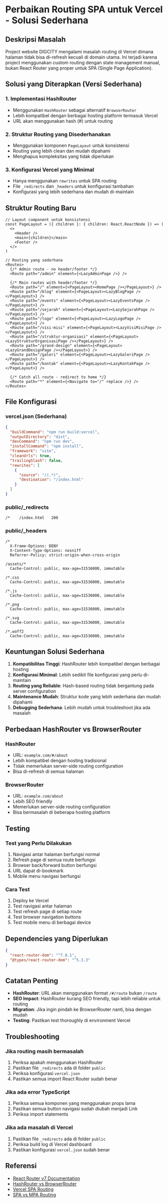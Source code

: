 # Perbaikan Routing SPA untuk Vercel - Solusi Sederhana

## Deskripsi Masalah
Project website DIGCITY mengalami masalah routing di Vercel dimana halaman tidak bisa di-refresh kecuali di domain utama. Ini terjadi karena project menggunakan custom routing dengan state management manual, bukan React Router yang proper untuk SPA (Single Page Application).

## Solusi yang Diterapkan (Versi Sederhana)

### 1. Implementasi HashRouter
- Menggunakan `HashRouter` sebagai alternatif `BrowserRouter`
- Lebih kompatibel dengan berbagai hosting platform termasuk Vercel
- URL akan menggunakan hash (#) untuk routing

### 2. Struktur Routing yang Disederhanakan
- Menggunakan komponen `PageLayout` untuk konsistensi
- Routing yang lebih clean dan mudah dipahami
- Menghapus kompleksitas yang tidak diperlukan

### 3. Konfigurasi Vercel yang Minimal
- Hanya menggunakan `rewrites` untuk SPA routing
- File `_redirects` dan `_headers` untuk konfigurasi tambahan
- Konfigurasi yang lebih sederhana dan mudah di-maintain

## Struktur Routing Baru

```tsx
// Layout component untuk konsistensi
const PageLayout = ({ children }: { children: React.ReactNode }) => (
  <>
    <Header />
    <main>{children}</main>
    <Footer />
  </>
)

// Routing yang sederhana
<Routes>
  {/* Admin route - no header/footer */}
  <Route path="/admin" element={<LazyAdminPage />} />
  
  {/* Main routes with header/footer */}
  <Route path="/" element={<PageLayout><HomePage /></PageLayout>} />
  <Route path="/blog" element={<PageLayout><LazyBlogPage /></PageLayout>} />
  <Route path="/events" element={<PageLayout><LazyEventsPage /></PageLayout>} />
  <Route path="/sejarah" element={<PageLayout><LazySejarahPage /></PageLayout>} />
  <Route path="/logo" element={<PageLayout><LazyLogoPage /></PageLayout>} />
  <Route path="/visi-misi" element={<PageLayout><LazyVisiMisiPage /></PageLayout>} />
  <Route path="/struktur-organisasi" element={<PageLayout><LazyStrukturOrganisasiPage /></PageLayout>} />
  <Route path="/grand-design" element={<PageLayout><LazyGrandDesignPage /></PageLayout>} />
  <Route path="/galeri" element={<PageLayout><LazyGaleriPage /></PageLayout>} />
  <Route path="/kontak" element={<PageLayout><LazyKontakPage /></PageLayout>} />
  
  {/* Catch all route - redirect to home */}
  <Route path="*" element={<Navigate to="/" replace />} />
</Routes>
```

## File Konfigurasi

### vercel.json (Sederhana)
```json
{
  "buildCommand": "npm run build:vercel",
  "outputDirectory": "dist",
  "devCommand": "npm run dev",
  "installCommand": "npm install",
  "framework": "vite",
  "cleanUrls": true,
  "trailingSlash": false,
  "rewrites": [
    {
      "source": "/(.*)",
      "destination": "/index.html"
    }
  ]
}
```

### public/_redirects
```
/*    /index.html   200
```

### public/_headers
```
/*
  X-Frame-Options: DENY
  X-Content-Type-Options: nosniff
  Referrer-Policy: strict-origin-when-cross-origin

/assets/*
  Cache-Control: public, max-age=31536000, immutable

/*.css
  Cache-Control: public, max-age=31536000, immutable

/*.js
  Cache-Control: public, max-age=31536000, immutable

/*.png
  Cache-Control: public, max-age=31536000, immutable

/*.svg
  Cache-Control: public, max-age=31536000, immutable

/*.woff2
  Cache-Control: public, max-age=31536000, immutable
```

## Keuntungan Solusi Sederhana

1. **Kompatibilitas Tinggi**: HashRouter lebih kompatibel dengan berbagai hosting
2. **Konfigurasi Minimal**: Lebih sedikit file konfigurasi yang perlu di-maintain
3. **Routing yang Reliable**: Hash-based routing tidak bergantung pada server configuration
4. **Maintenance Mudah**: Struktur kode yang lebih sederhana dan mudah dipahami
5. **Debugging Sederhana**: Lebih mudah untuk troubleshoot jika ada masalah

## Perbedaan HashRouter vs BrowserRouter

### HashRouter
- URL: `example.com/#/about`
- Lebih kompatibel dengan hosting tradisional
- Tidak memerlukan server-side routing configuration
- Bisa di-refresh di semua halaman

### BrowserRouter
- URL: `example.com/about`
- Lebih SEO friendly
- Memerlukan server-side routing configuration
- Bisa bermasalah di beberapa hosting platform

## Testing

### Test yang Perlu Dilakukan
1. Navigasi antar halaman berfungsi normal
2. Refresh page di semua route berfungsi
3. Browser back/forward button berfungsi
4. URL dapat di-bookmark
5. Mobile menu navigasi berfungsi

### Cara Test
1. Deploy ke Vercel
2. Test navigasi antar halaman
3. Test refresh page di setiap route
4. Test browser navigation buttons
5. Test mobile menu di berbagai device

## Dependencies yang Diperlukan

```json
{
  "react-router-dom": "^7.8.1",
  "@types/react-router-dom": "^5.3.3"
}
```

## Catatan Penting

- **HashRouter**: URL akan menggunakan format `/#/route` bukan `/route`
- **SEO Impact**: HashRouter kurang SEO friendly, tapi lebih reliable untuk routing
- **Migration**: Jika ingin pindah ke BrowserRouter nanti, bisa dengan mudah
- **Testing**: Pastikan test thoroughly di environment Vercel

## Troubleshooting

### Jika routing masih bermasalah
1. Periksa apakah menggunakan HashRouter
2. Pastikan file `_redirects` ada di folder `public`
3. Periksa konfigurasi `vercel.json`
4. Pastikan semua import React Router sudah benar

### Jika ada error TypeScript
1. Periksa semua komponen yang menggunakan props lama
2. Pastikan semua button navigasi sudah diubah menjadi Link
3. Periksa import statements

### Jika ada masalah di Vercel
1. Pastikan file `_redirects` ada di folder `public`
2. Periksa build log di Vercel dashboard
3. Pastikan konfigurasi `vercel.json` sudah benar

## Referensi

- [React Router v7 Documentation](https://reactrouter.com/)
- [HashRouter vs BrowserRouter](https://reactrouter.com/en/main/router-components/hash-router)
- [Vercel SPA Routing](https://vercel.com/docs/projects/project-configuration#rewrites)
- [SPA vs MPA Routing](https://web.dev/routing/)
